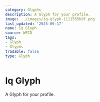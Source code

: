 ```yaml
---
category: Glyphs
description: A Glyph for your profile.
image: ../images/iq-glyph-1111555b9f.png
last_updated: '2025-09-17'
name: Iq Glyph
source: WFCD
tags:
- Glyph
- Glyphs
tradable: false
type: Glyph
---
```


# Iq Glyph

A Glyph for your profile.

